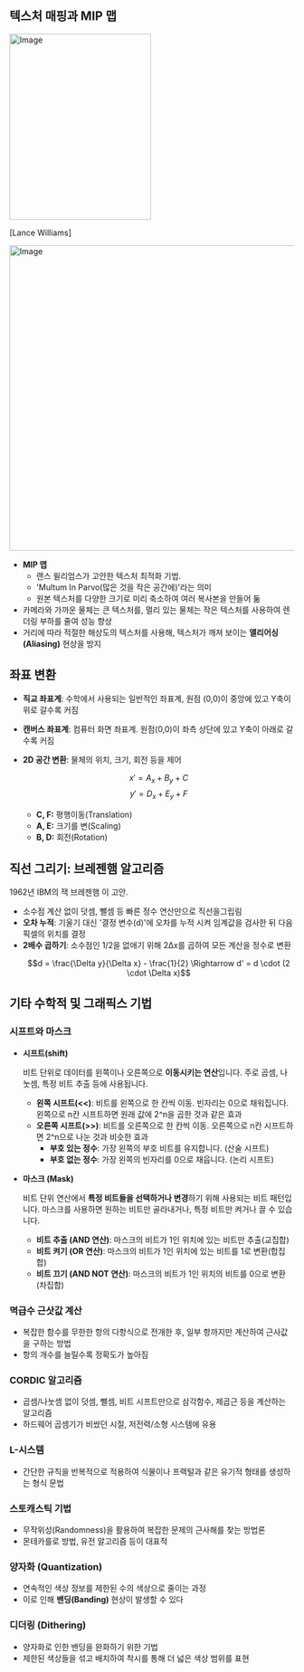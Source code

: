 ## 텍스처 매핑과 MIP 맵

<img width="250" height="329" alt="Image" src="https://github.com/user-attachments/assets/94f5094d-fa97-4e07-92d1-e8658cdbaf1e" />

[Lance Williams]

<img width="1920" height="540" alt="Image" src="https://github.com/user-attachments/assets/5652a1cf-4825-4ba4-97f7-bf7f4740b5b2" />

- **MIP 맵**
    - 랜스 윌리엄스가 고안한 텍스처 최적화 기법.
    - 'Multum In Parvo(많은 것을 작은 공간에)'라는 의미
    - 원본 텍스처를 다양한 크기로 미리 축소하여 여러 복사본을 만들어 둚
- 카메라와 가까운 물체는 큰 텍스처를, 멀리 있는 물체는 작은 텍스처를 사용하여 렌더링 부하를 줄여 성능 향상
- 거리에 따라 적절한 해상도의 텍스처를 사용해, 텍스처가 깨져 보이는 **앨리어싱(Aliasing)** 현상을 방지

## 좌표 변환

- **직교 좌표계**: 수학에서 사용되는 일반적인 좌표계, 원점 (0,0)이 중앙에 있고 Y축이 위로 갈수록 커짐
- **캔버스 좌표계**: 컴퓨터 화면 좌표계. 원점(0,0)이 좌측 상단에 있고 Y축이 아래로 갈수록 커짐
- **2D 공간 변환**: 물체의 위치, 크기, 회전 등을 제어
    
    $$
    x'=A_x+B_y+C
    $$
    $$
    y'=D_x+E_y+F
    $$
    
    - **C, F:**  평행이동(Translation)
    - **A, E:** 크기를 변(Scaling)
    - **B, D:** 회전(Rotation)

## 직선 그리기: 브레젠햄 알고리즘

1962년 IBM의 잭 브레젠햄 이 고안.

- 소수점 계산 없이 덧셈, 뺄셈 등 빠른 정수 연산만으로 직선을그립림
- **오차 누적**: 기울기 대신 '결정 변수(d)'에 오차를 누적 시켜 임계값을 검사한 뒤 다음 픽셀의 위치를 결정
- **2배수 곱하기**: 소수점인 1/2을 없애기 위해 2Δx를 곱하여 모든 계산을 정수로 변환
  ```math
  d = \frac{\Delta y}{\Delta x} - \frac{1}{2}
  \Rightarrow d' = d \cdot (2 \cdot \Delta x)
  ```

## 기타 수학적 및 그래픽스 기법

### 시프트와 마스크

- **시프트(shift)**
    
    비트 단위로 데이터를 왼쪽이나 오른쪽으로 **이동시키는 연산**입니다. 주로 곱셈, 나눗셈, 특정 비트 추출 등에 사용됩니다.
    
    - **왼쪽 시프트(<<)**: 비트를 왼쪽으로 한 칸씩 이동. 빈자리는 0으로 채워집니다. 왼쪽으로 n칸 시프트하면 원래 값에 2^n을 곱한 것과 같은 효과
    - **오른쪽 시프트(>>)**: 비트를 오른쪽으로 한 칸씩 이동. 오른쪽으로 n칸 시프트하면 2^n으로 나눈 것과 비슷한 효과
        - **부호 있는 정수**: 가장 왼쪽의 부호 비트를 유지합니다. (산술 시프트)
        - **부호 없는 정수**: 가장 왼쪽의 빈자리를 0으로 채웁니다. (논리 시프트)
- **마스크 (Mask)**
    
    비트 단위 연산에서 **특정 비트들을 선택하거나 변경**하기 위해 사용되는 비트 패턴입니다. 마스크를 사용하면 원하는 비트만 골라내거나, 특정 비트만 켜거나 끌 수 있습니다.
    
    - **비트 추출 (AND 연산)**: 마스크의 비트가 1인 위치에 있는 비트만 추출(교집합)
    - **비트 켜기 (OR 연산)**: 마스크의 비트가 1인 위치에 있는 비트를 1로 변환(합집합)
    - **비트 끄기 (AND NOT 연산)**: 마스크의 비트가 1인 위치의 비트를 0으로 변환(차집합)

### 멱급수 근삿값 계산

- 복잡한 함수를 무한한 항의 다항식으로 전개한 후, 일부 항까지만 계산하여 근사값을 구하는 방법
- 항의 개수를 늘릴수록 정확도가 높아짐

### CORDIC 알고리즘

- 곱셈/나눗셈 없이 덧셈, 뺄셈, 비트 시프트만으로 삼각함수, 제곱근 등을 계산하는 알고리즘
- 하드웨어 곱셈기가 비쌌던 시절, 저전력/소형 시스템에 유용

### **L-시스템**

- 간단한 규칙을 반복적으로 적용하여 식물이나 프랙털과 같은 유기적 형태를 생성하는 형식 문법

### 스토캐스틱 기법

- 무작위성(Randomness)을 활용하여 복잡한 문제의 근사해를 찾는 방법론
- 몬테카를로 방법, 유전 알고리즘 등이 대표적

### 양자화 (Quantization)

- 연속적인 색상 정보를 제한된 수의 색상으로 줄이는 과정
- 이로 인해 **밴딩(Banding)** 현상이 발생할 수 있다

### 디더링 (Dithering)

- 양자화로 인한 밴딩을 완화하기 위한 기법
- 제한된 색상들을 섞고 배치하여 착시를 통해 더 넓은 색상 범위를 표현
